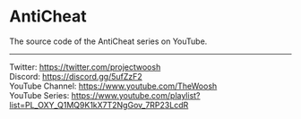 # AntiCheat
The source code of the AntiCheat series on YouTube.

----

Twitter: https://twitter.com/projectwoosh   
Discord: https://discord.gg/5ufZzF2   
YouTube Channel: https://www.youtube.com/TheWoosh   
YouTube Series: https://www.youtube.com/playlist?list=PL_OXY_Q1MQ9K1kX7T2NgGov_7RP23LcdR   
